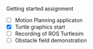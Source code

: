 Getting started assignment
- [ ] Motion Planning applicaton
- [x] Turtle graphics start
- [ ] Recording of ROS Turtlesim
- [ ] Obstacle field demonstration